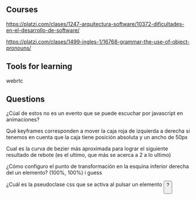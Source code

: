 ## Courses

https://platzi.com/clases/1247-arquitectura-software/10372-dificultades-en-el-desarrollo-de-software/

https://platzi.com/clases/1499-ingles-1/16768-grammar-the-use-of-object-pronouns/

## Tools for learning

webrtc

## Questions

¿Cúal de estos no es un evento que se puede escuchar por javascript en animaciones?

Qué keyframes corresponden a mover la caja roja de izquierda a derecha si tenemos en cuenta que la caja tiene posición absoluta y un ancho de 50px 

Cual es la curva de bezier más aproximada para lograr el siguiente resultado de rebote (es el ultimo, que más se acerca a 2 a lo ultimo)

¿Cómo configuro el punto de transformación en la esquina inferior derecha del un elemento? (100%, 100%) i guess

¿Cuál es la pseudoclase css que se activa al pulsar un elemento <button>?
